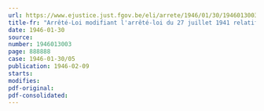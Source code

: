 ```yaml
---
url: https://www.ejustice.just.fgov.be/eli/arrete/1946/01/30/1946013003/justel
title-fr: "Arrêté-Loi modifiant l'arrêté-loi du 27 juillet 1941 relatif à la répression de la désertion"
date: 1946-01-30
source:
number: 1946013003
page: 888888
case: 1946-01-30/05
publication: 1946-02-09
starts:
modifies:
pdf-original:
pdf-consolidated:
---
```


